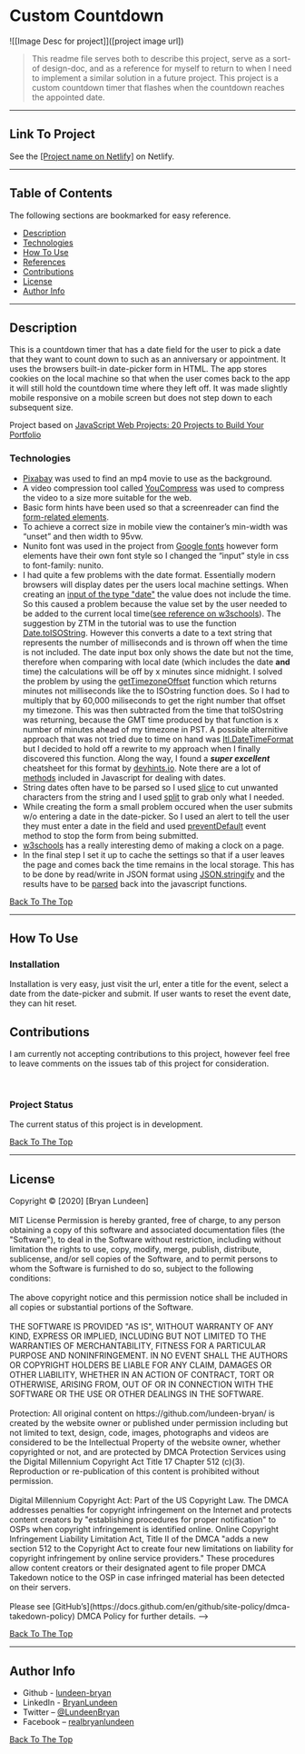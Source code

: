 # Custom Countdown

![[Image Desc for project]]([project image url])

> This readme file serves both to describe this project, serve as a sort-of design-doc, and as a reference for myself to return to when I need to implement a similar solution in a future project. This project is a custom countdown timer that flashes when the countdown reaches the appointed date.

---

## Link To Project

See the [[Project name on Netlify]]([netlify-url]) on Netlify.

---

## Table of Contents

The following sections are bookmarked for easy reference.

- [Description](#description)
- [Technologies](#technologies)
- [How To Use](#how-to-use)
- [References](#references)
- [Contributions](#contributions)
- [License](#license)
- [Author Info](#author-info)

---

## Description

This is a countdown timer that has a date field for the user to pick a date that they want to count down to such as an anniversary or appointment. It uses the browsers built-in date-picker form in HTML. The app stores cookies on the local machine so that when the user comes back to the app it will still hold the countdown time where they left off.  It was made slightly mobile responsive on a mobile screen but does not step down to each subsequent size.

Project based on [JavaScript Web Projects: 20 Projects to Build Your Portfolio](https://www.udemy.com/course/javascript-web-projects-to-build-your-portfolio-resume/)

### Technologies

- [Pixabay](https://pixabay.com/videos/) was used to find an mp4 movie to use as the background.
- A video compression tool called [YouCompress](https://www.youcompress.com/) was used to compress the video to a size more suitable for the web.
- Basic form hints have been used so that a screenreader can find the [form-related elements]( https://developer.mozilla.org/en-US/docs/Web/Accessibility/ARIA/forms/Basic_form_hints).
- To achieve a correct size in mobile view the container’s min-width was “unset” and then width to 95vw.
- Nunito font was used in the project from [Google fonts](https://fonts.google.com/?query=nunito) however form elements have their own font style so I changed the “input” style in css to font-family: nunito.
- I had quite a few problems with the date format. Essentially modern browsers will display dates per the users local machine settings. When creating an [input of the type "date"](https://developer.mozilla.org/en-US/docs/Web/HTML/Element/input/date) the value does not include the time. So this caused a problem because the value set by the user needed to be added to the current local time([see reference on w3schools](https://www.w3schools.com/jsref/jsref_obj_date.asp)). The suggestion by ZTM in the tutorial was to use the function [Date.toISOString](https://developer.mozilla.org/en-US/docs/Web/JavaScript/Reference/Global_Objects/Date/toISOString). However this converts a date to a text string that represents the number of milliseconds and is thrown off when the time is not included. The date input box only shows the date but not the time, therefore when comparing with local date (which includes the date **and** time) the calculations will be off by x minutes since midnight. I solved the problem by using the [getTimezoneOffset](https://developer.mozilla.org/en-US/docs/Web/JavaScript/Reference/Global_Objects/Date/getTimezoneOffset) function which returns minutes not milliseconds like the to ISOstring function does. So I had to multiply that by 60,000 miliseconds to get the right number that offset my timezone. This was then subtracted from the time that toISOstring was returning, because the GMT time produced by that function is x number of minutes ahead of my timezone in PST. A possible alternitive approach that was not tried due to time on hand was [Itl.DateTimeFormat](https://developer.mozilla.org/en-US/docs/Web/JavaScript/Reference/Global_Objects/Intl) but I decided to hold off a rewrite to my approach when I finally discovered this function. Along the way, I found a _**super excellent**_ cheatsheet for this format by [devhints.io](https://devhints.io/wip/intl-datetime). Note there are a lot of [methods](https://www.w3schools.com/jsref/jsref_obj_date.asp) included in Javascript for dealing with dates.
- String dates often have to be parsed so I used [slice](https://www.w3schools.com/jsref/jsref_slice_string.asp) to cut unwanted characters from the string and I used [split](https://www.w3schools.com/jsref/jsref_split.asp) to grab only what I needed.
- While creating the form a small problem occured when the user submits w/o entering a date in the date-picker. So I used an alert to tell the user they must enter a date in the field and used [preventDefault](https://www.w3schools.com/jsref/event_preventdefault.asp) event method to stop the form from being submitted.
- [w3schools](https://www.w3schools.com/js/js_timing.asp) has a really interesting demo of making a clock on a page.
- In the final step I set it up to cache the settings so that if a user leaves the page and comes back the time remains in the local storage. This has to be done by read/write in JSON format using [JSON.stringify](https://developer.mozilla.org/en-US/docs/Web/JavaScript/Reference/Global_Objects/JSON/stringify) and the results have to be [parsed](https://developer.mozilla.org/en-US/docs/Web/JavaScript/Reference/Global_Objects/JSON/parse) back into the javascript functions.

[Back To The Top](#custom-countdown)

---

## How To Use

### Installation

Installation is very easy, just visit the url, enter a title for the event, select a date from the date-picker and submit. If user wants to reset the event date, they can hit reset.

## Contributions

I am currently not accepting contributions to this project, however feel free to leave comments on the issues tab of this project for consideration.

<br/>

### Project Status

The current status of this project is in development.

[Back To The Top](#custom-countdown)

---

## License

<mitlicense>
Copyright &copy; [2020] [Bryan Lundeen]
<br/><br/>
MIT License
Permission is hereby granted, free of charge, to any person obtaining a copy of this software and associated documentation files (the "Software"), to deal in the Software without restriction, including without limitation the rights to use, copy, modify, merge, publish, distribute, sublicense, and/or sell copies of the Software, and to permit persons to whom the Software is furnished to do so, subject to the following conditions:
<br/><br/>
The above copyright notice and this permission notice shall be included in all copies or substantial portions of the Software.
<br/><br/>
THE SOFTWARE IS PROVIDED "AS IS", WITHOUT WARRANTY OF ANY KIND, EXPRESS OR IMPLIED, INCLUDING BUT NOT LIMITED TO THE WARRANTIES OF MERCHANTABILITY, FITNESS FOR A PARTICULAR PURPOSE AND NONINFRINGEMENT. IN NO EVENT SHALL THE AUTHORS OR COPYRIGHT HOLDERS BE LIABLE FOR ANY CLAIM, DAMAGES OR OTHER LIABILITY, WHETHER IN AN ACTION OF CONTRACT, TORT OR OTHERWISE, ARISING FROM, OUT OF OR IN CONNECTION WITH THE SOFTWARE OR THE USE OR OTHER DEALINGS IN THE SOFTWARE.
<br/><br/>
<mitlicense>
<!—
<dmca>
Protection: All original content on https://github.com/lundeen-bryan/ is created by the website owner or published under permission including but not limited to text, design, code, images, photographs and videos are considered to be the Intellectual Property of the website owner, whether copyrighted or not, and are protected by DMCA Protection Services using the Digital Millennium Copyright Act Title 17 Chapter 512 (c)(3). Reproduction or re-publication of this content is prohibited without permission.
<br/><br/>
Digital Millennium Copyright Act: Part of the US Copyright Law. The DMCA addresses penalties for copyright infringement on the Internet and protects content creators by "establishing procedures for proper notification" to OSPs when copyright infringement is identified online. Online Copyright Infringement Liability Limitation Act, Title II of the DMCA "adds a new section 512 to the Copyright Act to create four new limitations on liability for copyright infringement by online service providers." These procedures allow content creators or their designated agent to file proper DMCA Takedown notice to the OSP in case infringed material has been detected on their servers.
<br/><br/>
Please see [GitHub’s](https://docs.github.com/en/github/site-policy/dmca-takedown-policy) DMCA Policy for further details.
<dmca>
-->

[Back To The Top](#custom-countdown)

---

## Author Info

- Github - [lundeen-bryan](https://github.com/lundeen-bryan)
- LinkedIn - [BryanLundeen](https://www.linkedin.com/in/bryanlundeen/)
- Twitter – [@LundeenBryan](https://twitter.com/LundeenBryan)
- Facebook – [realbryanlundeen](https://www.facebook.com/realbryanlundeen)

[Back To The Top](#custom-countdown)

